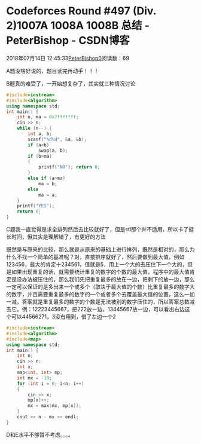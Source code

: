# Codeforces Round #497 (Div. 2)1007A 1008A 1008B 总结 - PeterBishop - CSDN博客





2018年07月14日 12:45:33[PeterBishop0](https://me.csdn.net/qq_40061421)阅读数：69








A题没啥好说的，题目读完再动手！！！

B题真的难受了，一开始想复杂了，其实就三种情况讨论

```cpp
#include<iostream>
#include<algorithm>
using namespace std;
int main() {
	int n, ma = 0x7fffffff;
	cin >> n;
	while (n--) {
		int a, b;
		scanf("%d%d", &a, &b);
		if (a<b)
			swap(a, b);
		if (b>ma) 
		{
			printf("NO"); return 0;
		}
		else if (a>ma) 
			ma = b;
		else 
			ma = a;
	}
	printf("YES");
	return 0;
}
```

C题我一直觉得是求全排列然后去比较就好了，但是stl那个并不适用，所以卡了挺长时间，但其实是理解错了，有更好的方法

既然是与原来的比较，那么就是从原来的基础上进行排列，既然是相对的，那么为什么不找一个简单的基准呢？对，直接排序就好了，然后要做到最大值，例如123456，最大的肯定十234561，值就是5，用上一个大的去压住下一个大的，但是如果出现重复的话，就需要统计重复的数字的个数的最大值，程序中的最大值肯定是没办法被压住的，那么我们先把重复最多的放在一边，把剩下的放一边，那么一定可以保证的是多出来一个或多个（取决于最大值的个数）比重复最多的数字大的数字，并且需要重复最多的数字的一个或者多个去覆盖最大值的位置，这么一加一减，答案就是重复最多的数字的个数是无法被别的数字压住的，所以答案总数减去它。例：12223445667，把222放一边，13445667放一边，可以看出右边这个可以44566271，3没有用到，借了左边一个2

```cpp
#include<iostream>
#include<algorithm>
#include<map>
using namespace std;
int main() {
	int n;
	cin >> n;
	int x;
	map<int, int> mp;
	int mx = -10;
	for (int i = 0; i<n; i++) 
	{
		cin >> x;
		mp[x]++;
		mx = max(mx, mp[x]);
	}
	cout << n - mx << endl;
}
```
D和E水平不够暂不考虑。。。。            


